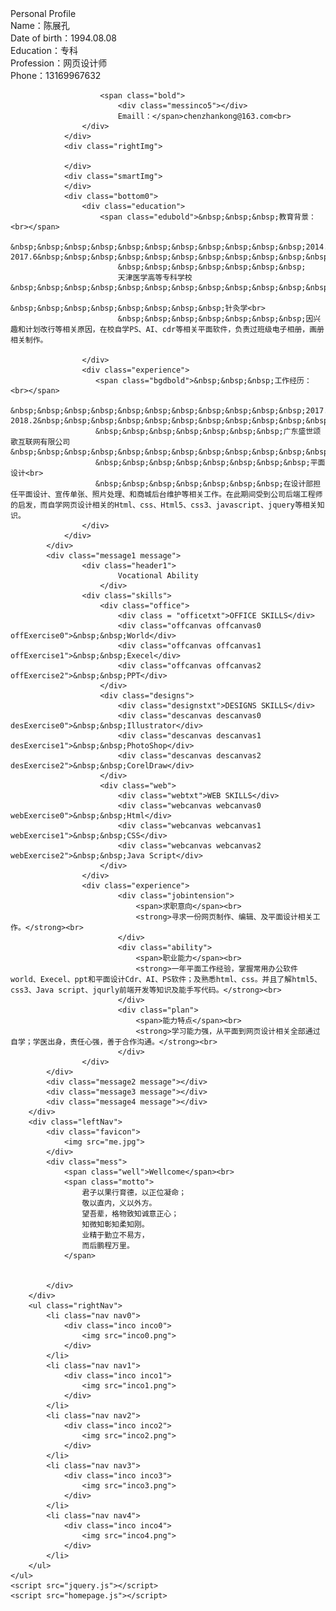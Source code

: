 <!DOCTYPE html>
<head>
    <meta charset="UTF-8">
    <meta name="viewport" content="width=device-width, initial-scale=1.0">
    <meta http-equiv="X-UA-Compatible" content="ie=edge">
    <link href="homepage.css" rel="stylesheet" type="text/css">
    <title>Document</title>
</head>
<body>
    <div class="bg"></div>
    <div class="middle"></div>
    <div class="wrapper">
        <div class="content">
            <div class="message0 message">
                <div class="header0">
                    Personal Profile
                </div>
                <div class="information">
                    <div class="leftMess0">
                        <div class="messinco0"></div>
                        <span class="bold">
                        Name：</span>陈展孔<br>
                    </div>
                    <div class="leftMess0" >
                        <span class="bold">
                            <div class="messinco1"></div>
                            Date of birth：</span>1994.08.08<br>
                    </div>
                    <div class="leftMess0">
                        <span class="bold">
                            <div class="messinco2"></div>
                            Education：</span>专科<br>
                    </div>
                    <div class="leftMess0">
                        <span class="bold">
                            <div class="messinco3"></div>
                            Profession：</span>网页设计师<br>
                    </div>
                    <div class="leftMess0">
                        <span class="bold">
                            <div class="messinco4"></div>
                            Phone：</span>13169967632<br>
                    </div>
                    <div class="leftMess0">
                        
                        <span class="bold">
                            <div class="messinco5"></div>
                            Emaill：</span>chenzhankong@163.com<br>
                    </div>
                </div>
                <div class="rightImg">

                </div>
                <div class="smartImg">
                </div>
                <div class="bottom0">
                    <div class="education">
                        <span class="edubold">&nbsp;&nbsp;&nbsp;教育背景：<br></span>
                        &nbsp;&nbsp;&nbsp;&nbsp;&nbsp;&nbsp;&nbsp;&nbsp;&nbsp;&nbsp;&nbsp;2014.9-2017.6&nbsp;&nbsp;&nbsp;&nbsp;&nbsp;&nbsp;&nbsp;&nbsp;&nbsp;&nbsp;&nbsp;&nbsp;&nbsp;&nbsp;&nbsp;&nbsp;&nbsp;&nbsp;&nbsp;&nbsp;&nbsp;
                            &nbsp;&nbsp;&nbsp;&nbsp;&nbsp;&nbsp;&nbsp;
                            天津医学高等专科学校&nbsp;&nbsp;&nbsp;&nbsp;&nbsp;&nbsp;&nbsp;&nbsp;&nbsp;&nbsp;&nbsp;&nbsp;&nbsp;&nbsp;&nbsp;&nbsp;&nbsp;&nbsp;&nbsp;&nbsp;
                            &nbsp;&nbsp;&nbsp;&nbsp;&nbsp;&nbsp;&nbsp;&nbsp;针灸学<br>
                            &nbsp;&nbsp;&nbsp;&nbsp;&nbsp;&nbsp;&nbsp;因兴趣和计划改行等相关原因，在校自学PS、AI、cdr等相关平面软件，负责过班级电子相册，画册相关制作。

                    </div>
                    <div class="experience">
                       <span class="bgdbold">&nbsp;&nbsp;&nbsp;工作经历：<br></span>
                       &nbsp;&nbsp;&nbsp;&nbsp;&nbsp;&nbsp;&nbsp;&nbsp;&nbsp;&nbsp;&nbsp;2017.2-2018.2&nbsp;&nbsp;&nbsp;&nbsp;&nbsp;&nbsp;&nbsp;&nbsp;&nbsp;&nbsp;&nbsp;&nbsp;&nbsp;&nbsp;&nbsp;&nbsp;&nbsp;&nbsp;&nbsp;&nbsp;&nbsp;
                       &nbsp;&nbsp;&nbsp;&nbsp;&nbsp;&nbsp;&nbsp;广东盛世颂歌互联网有限公司&nbsp;&nbsp;&nbsp;&nbsp;&nbsp;&nbsp;&nbsp;&nbsp;&nbsp;&nbsp;&nbsp;&nbsp;&nbsp;&nbsp;&nbsp;&nbsp;&nbsp;&nbsp;&nbsp;&nbsp;
                       &nbsp;&nbsp;&nbsp;&nbsp;&nbsp;&nbsp;&nbsp;&nbsp;平面设计<br>
                       &nbsp;&nbsp;&nbsp;&nbsp;&nbsp;&nbsp;&nbsp;在设计部担任平面设计、宣传单张、照片处理、和商城后台维护等相关工作。在此期间受到公司后端工程师的启发，而自学网页设计相关的Html、css、Html5、css3、javascript、jquery等相关知识。
                    </div>
                </div>
            </div>
            <div class="message1 message">
                    <div class="header1">
                            Vocational Ability
                        </div>
                    <div class="skills">
                        <div class="office">
                            <div class = "officetxt">OFFICE SKILLS</div>
                            <div class="offcanvas offcanvas0 offExercise0">&nbsp;&nbsp;World</div>
                            <div class="offcanvas offcanvas1 offExercise1">&nbsp;&nbsp;Execel</div>
                            <div class="offcanvas offcanvas2 offExercise2">&nbsp;&nbsp;PPT</div>
                        </div>
                        <div class="designs">
                            <div class="designstxt">DESIGNS SKILLS</div>
                            <div class="descanvas descanvas0 desExercise0">&nbsp;&nbsp;Illustrator</div>
                            <div class="descanvas descanvas1 desExercise1">&nbsp;&nbsp;PhotoShop</div>
                            <div class="descanvas descanvas2 desExercise2">&nbsp;&nbsp;CorelDraw</div>
                        </div>
                        <div class="web">
                            <div class="webtxt">WEB SKILLS</div>
                            <div class="webcanvas webcanvas0 webExercise0">&nbsp;&nbsp;Html</div>
                            <div class="webcanvas webcanvas1 webExercise1">&nbsp;&nbsp;CSS</div>
                            <div class="webcanvas webcanvas2 webExercise2">&nbsp;&nbsp;Java Script</div>
                        </div>
                    </div>
                    <div class="experience">
                            <div class="jobintension">
                                <span>求职意向</span><br>
                                <strong>寻求一份网页制作、编辑、及平面设计相关工作。</strong><br>
                            </div>
                            <div class="ability">
                                <span>职业能力</span><br>
                                <strong>一年平面工作经验，掌握常用办公软件world、Execel、ppt和平面设计Cdr、AI、PS软件；及熟悉html、css。并且了解html5、css3、Java script、jqurly前端开发等知识及能手写代码。</strong><br>
                            </div>
                            <div class="plan">
                                <span>能力特点</span><br>
                                <strong>学习能力强，从平面到网页设计相关全部通过自学；学医出身，责任心强，善于合作沟通。</strong><br>
                            </div>
                    </div>
            </div>
            <div class="message2 message"></div>
            <div class="message3 message"></div>
            <div class="message4 message"></div>
        </div>
        <div class="leftNav">
            <div class="favicon">
                <img src="me.jpg">
            </div>
            <div class="mess">
                <span class="well">Wellcome</span><br>
                <span class="motto">
                    君子以果行育德，以正位凝命；
                    敬以直内，义以外方。
                    望吾辈，格物致知诚意正心；
                    知微知彰知柔知刚。
                    业精于勤立不易方，
                    而后鹏程万里。
                </span>


            </div>
        </div>
        <ul class="rightNav">
            <li class="nav nav0">
                <div class="inco inco0">
                    <img src="inco0.png">
                </div>
            </li>
            <li class="nav nav1">
                <div class="inco inco1">
                    <img src="inco1.png">
                </div>
            </li>
            <li class="nav nav2">
                <div class="inco inco2">
                    <img src="inco2.png">
                </div>
            </li>
            <li class="nav nav3">
                <div class="inco inco3">
                    <img src="inco3.png">
                </div>
            </li>
            <li class="nav nav4">
                <div class="inco inco4">
                    <img src="inco4.png">
                </div>
            </li>
        </ul>
    </ul> 
    <script src="jquery.js"></script>
    <script src="homepage.js"></script>
</body>
</html>
